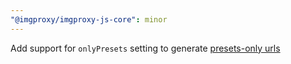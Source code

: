 ```yaml
---
"@imgproxy/imgproxy-js-core": minor
---
```


Add support for `onlyPresets` setting to generate [presets-only urls](https://docs.imgproxy.net/usage/presets#only-presets)
